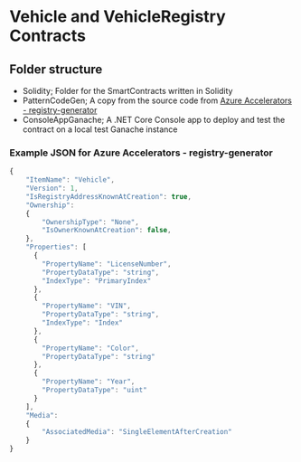# Vehicle and VehicleRegistry Contracts

## Folder structure

- Solidity; Folder for the SmartContracts written in Solidity
- PatternCodeGen; A copy from the source code from [Azure Accelerators - registry-generator](https://github.com/Azure-Samples/blockchain/tree/master/blockchain-development-kit/accelerators/registry-generator)
- ConsoleAppGanache; A .NET Core Console app to deploy and test the contract on a local test Ganache instance

### Example JSON for Azure Accelerators - registry-generator

``` js
{
    "ItemName": "Vehicle",
    "Version": 1,
    "IsRegistryAddressKnownAtCreation": true,
    "Ownership":
    {
        "OwnershipType": "None",
        "IsOwnerKnownAtCreation": false,
    },
    "Properties": [
      {
        "PropertyName": "LicenseNumber",
        "PropertyDataType": "string",
        "IndexType": "PrimaryIndex"
      },
      {
        "PropertyName": "VIN",
        "PropertyDataType": "string",
        "IndexType": "Index"
      },
      {
        "PropertyName": "Color",
        "PropertyDataType": "string"
      },
      {
        "PropertyName": "Year",
        "PropertyDataType": "uint"
      }
    ],
    "Media":
    {
        "AssociatedMedia": "SingleElementAfterCreation"
    }
}
```